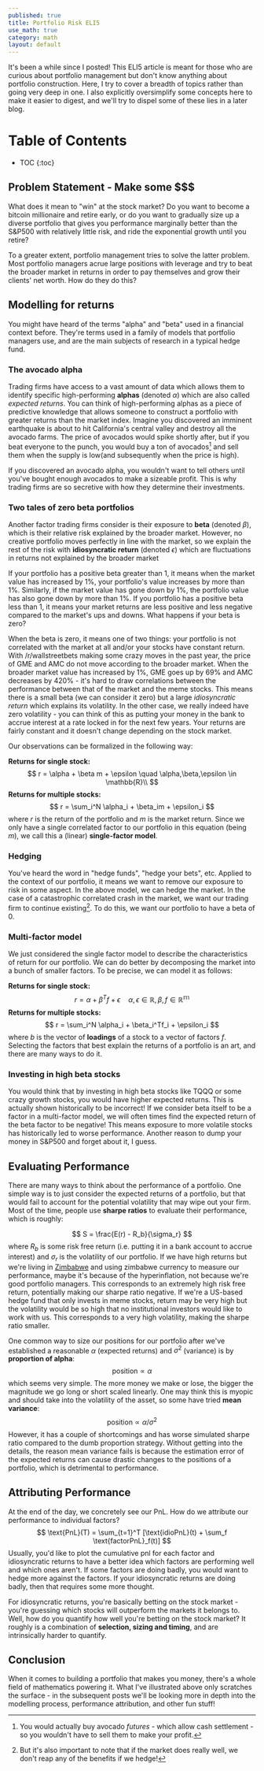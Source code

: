 ```yaml
---
published: true
title: Portfolio Risk ELI5
use_math: true
category: math
layout: default
---
```


It's been a while since I posted! This ELI5 article is meant for those who are curious about portfolio management but don't know anything about portfolio construction. Here, I try to cover a breadth of topics rather than going very deep in one. I also explicitly oversimplify some concepts here to make it easier to digest, and we'll try to dispel some of these lies in a later blog.

# Table of Contents

* TOC
{:toc}


## Problem Statement - Make some $$$

What does it mean to "win" at the stock market? Do you want to become a bitcoin millionaire and retire early, or do you want to gradually size up a diverse portfolio that gives you performance marginally better than the S&P500 with relatively little risk, and ride the exponential growth until you retire?

To a greater extent, portfolio management tries to solve the latter problem. Most portfolio managers acrue large positions with leverage and try to beat the broader market in returns in order to pay themselves and grow their clients' net worth. How do they do this?

## Modelling for returns

You might have heard of the terms "alpha" and "beta" used in a financial context before. They're terms used in a family of models that portfolio managers use, and are the main subjects of research in a typical hedge fund.

### The avocado alpha

Trading firms have access to a vast amount of data which allows them to identify specific high-performing **alphas** (denoted $\alpha$) which are also called *expected returns*. You can think of high-performing alphas as a piece of predictive knowledge that allows someone to construct a portfolio with greater returns than the market index. Imagine you discovered an imminent earthquake is about to hit California's central valley and destroy all the avocado farms. The price of avocados would spike shortly after, but if you beat everyone to the punch, you would buy a ton of avocados[^1] and sell them when the supply is low(and subsequently when the price is high).

If you discovered an avocado alpha, you wouldn't want to tell others until you've bought enough avocados to make a sizeable profit. This is why trading firms are so secretive with how they determine their investments.

### Two tales of zero beta portfolios

Another factor trading firms consider is their exposure to **beta** (denoted $\beta$), which is their relative risk explained by the broader market. However, no creative portfolio moves perfectly in line with the market, so we explain the rest of the risk with **idiosyncratic return** (denoted $\epsilon$) which are fluctuations in returns not explained by the broader market

If your portfolio has a positive beta greater than 1, it means when the market value has increased by 1%, your portfolio's value increases by more than 1%. Similarly, if the market value has gone down by 1%, the portfolio value has also gone down by more than 1%. If you portfolio has a positive beta less than 1, it means your market returns are less positive and less negative compared to the market's ups and downs. What happens if your beta is zero?

When the beta is zero, it means one of two things: your portfolio is not correlated with the market at all and/or your stocks have constant return. With /r/wallstreetbets making some crazy moves in the past year, the price of GME and AMC do not move according to the broader market. When the broader market value has increased by 1%, GME goes up by 69% and AMC decreases by 420% - it's hard to draw correlations between the performance between that of the market and the meme stocks. This means there is a small beta (we can consider it zero) but a large *idiosyncratic return* which explains its volatility. In the other case, we really indeed have zero volatility - you can think of this as putting your money in the bank to accrue interest at a rate locked in for the next few years. Your returns are fairly constant and it doesn't change depending on the stock market.

Our observations can be formalized in the following way:

**Returns for single stock:**
$$
r = \alpha + \beta m + \epsilon \quad \alpha,\beta,\epsilon \in \mathbb{R}\\
$$
**Returns for multiple stocks:**
$$
r = \sum_i^N \alpha_i + \beta_im + \epsilon_i
$$
where $r$ is the return of the portfolio and $m$ is the market return. Since we only have a single correlated factor to our portfolio in this equation (being $m$), we call this a (linear) **single-factor model**.

### Hedging

You've heard the word in "hedge funds", "hedge your bets", etc. Applied to the context of our portfolio, it means we want to remove our exposure to risk in some aspect. In the above model, we can hedge the market. In the case of a catastrophic correlated crash in the market, we want our trading firm to continue existing[^2]. To do this, we want our portfolio to have a beta of 0.

### Multi-factor model

We just considered the single factor model to describe the characteristics of return for our portfolio. We can do better by decomposing the market into a bunch of smaller factors. To be precise, we can model it as follows:

**Returns for single stock:**
$$
r = \alpha + \beta^Tf + \epsilon \quad\alpha,\epsilon \in \mathbb{R}, \beta, f\in \mathbb{R^m}
$$
**Returns for multiple stocks:**
$$
r = \sum_i^N \alpha_i + \beta_i^Tf_i + \epsilon_i
$$
where $b$ is the vector of **loadings** of a stock to a vector of factors $f$. Selecting the factors that best explain the returns of a portfolio is an art, and there are many ways to do it.

### Investing in high beta stocks

You would think that by investing in high beta stocks like TQQQ or some crazy growth stocks, you would have higher expected returns. This is actually shown historically to be incorrect! If we consider beta itself to be a factor in a multi-factor model, we will often times find the expected return of the beta factor to be negative! This means exposure to more volatile stocks has historically led to worse performance. Another reason to dump your money in S&P500 and forget about it, I guess.

## Evaluating Performance

There are many ways to think about the performance of a portfolio. One simple way is to just consider the expected returns of a portfolio, but that would fail to account for the potential volatility that may wipe out your firm. Most of the time, people use **sharpe ratios** to evaluate their performance, which is roughly:


$$
S = \frac{E(r) - R_b}{\sigma_r}
$$
where $R_b$ is some risk free return (i.e. putting it in a bank account to accrue interest) and $\sigma_r$ is the volatility of our portfolio. If we have high returns but we're living in [Zimbabwe](https://en.wikipedia.org/wiki/Hyperinflation_in_Zimbabwe) and using zimbabwe currency to measure our performance, maybe it's because of the hyperinflation, not because we're good portfolio managers. This corresponds to an extremely high risk free return, potentially making our sharpe ratio negative. If we're a US-based hedge fund that only invests in meme stocks, return may be very high but the volatility would be so high that no institutional investors would like to work with us. This corresponds to a very high volatility, making the sharpe ratio smaller.

One common way to size our positions for our portfolio after we've established a reasonable $\alpha$ (expected returns) and $\sigma^2$ (variance) is by **proportion of alpha**:
$$
\text{position} \propto \alpha
$$
which seems very simple. The more money we make or lose, the bigger the magnitude we go long or short scaled linearly. One may think this is myopic and should take into the volatility of the asset, so some have tried **mean variance**:
$$
\text{position} \propto \alpha/\sigma^2
$$
However, it has a couple of shortcomings and has worse simulated sharpe ratio compared to the dumb proportion strategy. Without getting into the details, the reason mean variance fails is because the estimation error of the expected returns can cause drastic changes to the positions of a portfolio, which is detrimental to performance.

## Attributing Performance

At the end of the day, we concretely see our PnL. How do we attribute our performance to individual factors?
$$
\text{PnL}(T) = \sum_{t=1}^T [\text{idioPnL}(t) + \sum_f \text{factorPnL}_f(t)]
$$
Usually, you'd like to plot the cumulative pnl for each factor and idiosyncratic returns to have a better idea which factors are performing well and which ones aren't. If some factors are doing badly, you would want to hedge more against the factors. If your idiosyncratic returns are doing badly, then that requires some more thought.

For idiosyncratic returns, you're basically betting on the stock market - you're guessing which stocks will outperform the markets it belongs to. Well, how do you quantify how well you're betting on the stock market? It roughly is a combination of **selection, sizing and timing**, and are intrinsically harder to quantify.

## Conclusion

When it comes to building a portfolio that makes you money, there's a whole field of mathematics powering it. What I've illustrated above only scratches the surface - in the subsequent posts we'll be looking more in depth into the modelling process, performance attribution, and other fun stuff!



[^1]: You would actually buy avocado *futures* - which allow cash settlement - so you wouldn't have to sell them to make your profit.
[^2]: But it's also important to note that if the market does really well, we don't reap any of the benefits if we hedge!